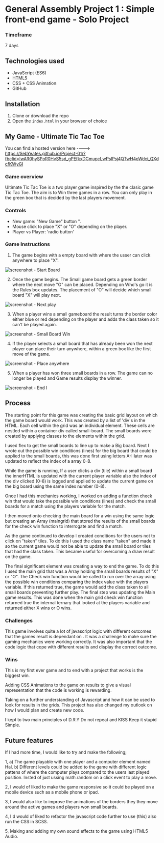 # General Assembly Project 1 : Simple front-end game - Solo Project

### Timeframe
7 days

## Technologies used

* JavaScript (ES6)
* HTML5
* CSS + CSS Animation
* GitHub

## Installation

1. Clone or download the repo
2. Open the `index.html` in your browser of choice

## My Game - Ultimate Tic Tac Toe


You can find a hosted version here ----> https://SebYeates.github.io/Project-01/?fbclid=IwAR0hySPoR0HvS5sd_gPEfkxDCmupcLwPslPsj4QTwH4oWdci_QXdcfKWyGI

### Game overview
Ultimate Tic Tac Toe is a two player game inspired by the the clasic game Tic Tac Toe. The aim is to Win three games in a row. You can only play in the green box that is decided by the last players movement.

### Controls
- New game: "New Game" button ".
- Mouse click to place "X" or "O" depending on the player.
- Player vs Player: 'radio button'


### Game Instructions
1. The game begins with a empty board with where the usser can click anywhere to place "X".

![screenshot - Start Board](https://user-images.githubusercontent.com/44299893/51029692-f4510300-158e-11e9-85db-358a0d1a1bed.png)

2. Once the game begins. The Small game board gets a green border where the next move "O" can be placed. Depending on Who's go it is the Rules box updates. The placement of "O" will decide which small board "X" will play next.

![screenshot - Next play ](https://user-images.githubusercontent.com/44299893/51029780-34b08100-158f-11e9-8af3-5f2ef5c65de7.png)


3. When a player wins a small gameboard the result turns the border color either blue or red depending on the player and adds the class taken so it can't be played again.

![screenshot - Small Board Win](https://user-images.githubusercontent.com/44299893/51029873-8b1dbf80-158f-11e9-9759-0c36fb6566ad.png)


4. If the player selects a small board that has already been won the next player can place their turn anywhere, within a green box like the first move of the game.

![screenshot - Place anywhere ](https://user-images.githubusercontent.com/44299893/51029924-b30d2300-158f-11e9-9e03-dff1cff8a81e.png)


5. When a player has won three small boards in a row. The game can no longer be played and Game results display the winner.

![screenshot - End l](https://user-images.githubusercontent.com/44299893/51029990-f49dce00-158f-11e9-80bf-892a95c675f6.png)


## Process

The starting point for this game was creating the basic grid layout on which the game board would work. This was created by a list of 'div's in the HTML. Each cell within the grid was an individual element. These cells are nestled within a container div called small-board. The small boards were created by applying classes to the elements within the grid.

I used flex to get the small boards to line up to make a Big board. Next I wrote out the possible win conditions (lines) for the big board that could be applied to the small boards, this was done first using letters  A-I later was updated to reflect the index of a array 0-8.

While the game is running, If a user clicks a div (tile)  within a small board the innerHTML is updated with the current player variable also the index of the div clicked (0-8) is logged and applied to update the current game on the big board using the same index number (0-8).

Once I had this mechanics working, I worked on adding a function check win that would take the possible win conditions (lines) and check the small boards for a match using the players variable for the match.

I then moved onto checking the main board for a win using the same logic but creating an Array (maingrid) that stored the results of the small boards for the check win function to interrogate and find a match.

As the game continued to develop I created conditions for the users not to click on "taken" tiles. To do this I used the class name "taken" and made it so the current game would not be able to update the small board or tiles that had the class taken. This became useful for overcoming a draw result on the game.

The final significant element was creating a way to end the game. To do this I used the main grid that was a Array holding the small boards results of "X" or "O". The Check win function would be called to run over the array using the possible win conditions comparing the index value with the players variable. If this returned true, the game would add the class taken to all small boards preventing further play. The final step was updating the Main game results. This was done when the main grid check win function returned true the internal ternary that looked at the players variable and returned either X wins or O wins.  

### Challenges

This game involves quite a lot of javascript logic with different outcomes that the games result is dependant on . It was a challenge to make sure the gaming mechanics were working correctly. It was also important that the code logic that cope with different results and display the correct outcome.


### Wins

This is my first ever game and to end with a project that works is the biggest win.

Adding CSS Animations to the game on results to give a visual representation that the code is working is rewarding.

Taking on a further understanding of Javascript and how it can be used to look for results in the grids. This project has also changed my outlook on how I would plan and create new code.  

I kept to two main principles of D.R.Y Do not repeat and KISS Keep it stupid Simple.


## Future features

If I had more time, I would like to try and make the following;

1, a)  The game playable with one player and a computer element named Hal.
    b) Different levels could be added to the game with different logic pattens of where the computer plays compared to the users last played position. Insted of just ussing math.random on a click event to play a move.

2, I would of liked to make the game responsive so it could be played on a mobile device such as a  mobile phone or ipad.

3, I would also like to improve the animations of the borders they they move around the active games and players won small boards.

4, I'd would of liked to refactor the javascript code further to use (this) also run the CSS in SCSS.

5, Making and adding my own sound effects to the game using HTML5 Audio.
